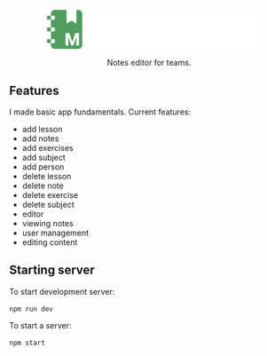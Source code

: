 <p align="center">
<img width="400" src="https://github.com/orl0pl/notamark/blob/classic/.images/notemarklogowide.png" alt="Material Bread logo" align="center">
</p>
<p align="center">
Notes editor for teams.
</p>



## Features
I made basic app fundamentals.
Current features:

- add lesson
- add notes
- add exercises
- add subject
- add person
- delete lesson
- delete note
- delete exercise
- delete subject
- editor
- viewing notes
- user management
- editing content
 
## Starting server
To start development server:
```shell
npm run dev
```
To start a server:
```shell
npm start
```
